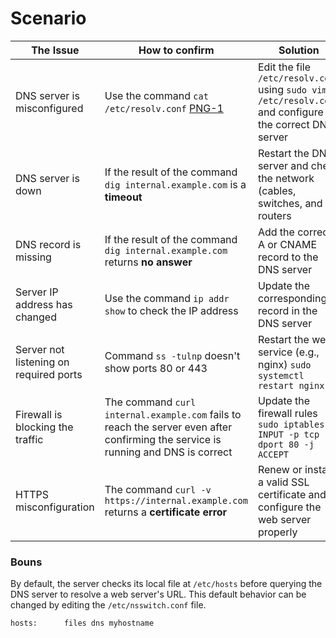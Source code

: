 # Scenario
|The Issue |How to confirm |Solution |
|----------|---------------|---------|
|DNS server is misconfigured |Use the command `cat /etc/resolv.conf` [PNG-1](./issue1.png) |Edit the file `/etc/resolv.conf` using `sudo vim /etc/resolv.conf` and configure the correct DNS server |
|DNS server is down |If the result of the command `dig internal.example.com` is a __timeout__ |Restart the DNS server and check the network (cables, switches, and routers |
|DNS record is missing |If the result of the command `dig internal.example.com` returns __no answer__ |Add the correct A or CNAME record to the DNS server | 
|Server IP address has changed |Use the command `ip addr show` to check the IP address |Update the corresponding record in the DNS server |
|Server not listening on required ports |Command `ss -tulnp` doesn't show ports 80 or 443 |Restart the web service (e.g., nginx) `sudo systemctl restart nginx` |
|Firewall is blocking the traffic |The command `curl internal.example.com` fails to reach the server even after confirming the service is running and DNS is correct |Update the firewall rules `sudo iptables -A INPUT -p tcp --dport 80 -j ACCEPT` |
|HTTPS misconfiguration |The command `curl -v https://internal.example.com` returns a __certificate error__ |Renew or install a valid SSL certificate and configure the web server properly |
 
### Bouns
By default, the server checks its local file at `/etc/hosts` before querying the DNS server to resolve a web server's URL. This default behavior can be changed by editing the `/etc/nsswitch.conf` file.
```
hosts:      files dns myhostname
```
